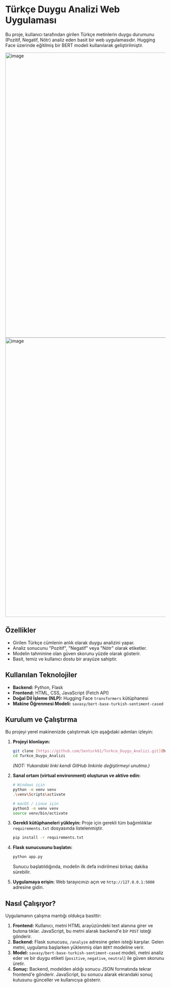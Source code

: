 # Türkçe Duygu Analizi Web Uygulaması

Bu proje, kullanıcı tarafından girilen Türkçe metinlerin duygu durumunu (Pozitif, Negatif, Nötr) analiz eden basit bir web uygulamasıdır. Hugging Face üzerinde eğitilmiş bir BERT modeli kullanılarak geliştirilmiştir.

<img width="1920" height="893" alt="image" src="https://github.com/user-attachments/assets/79b2a63e-3af3-4cc7-a500-56ebe5cfc208" />

<img width="1920" height="875" alt="image" src="https://github.com/user-attachments/assets/a323ac99-1a9c-4dce-a842-4cb0e021cc95" />


## Özellikler

-   Girilen Türkçe cümlenin anlık olarak duygu analizini yapar.
-   Analiz sonucunu "Pozitif", "Negatif" veya "Nötr" olarak etiketler.
-   Modelin tahminine olan güven skorunu yüzde olarak gösterir.
-   Basit, temiz ve kullanıcı dostu bir arayüze sahiptir.

## Kullanılan Teknolojiler

-   **Backend:** Python, Flask
-   **Frontend:** HTML, CSS, JavaScript (Fetch API)
-   **Doğal Dil İşleme (NLP):** Hugging Face `transformers` kütüphanesi
-   **Makine Öğrenmesi Modeli:** `savasy/bert-base-turkish-sentiment-cased`

## Kurulum ve Çalıştırma

Bu projeyi yerel makinenizde çalıştırmak için aşağıdaki adımları izleyin:

1.  **Projeyi klonlayın:**
    ```bash
    git clone [https://github.com/Senturk61/Turkce_Duygu_Analizi.git](https://github.com/Senturk61/Turkce_Duygu_Analizi.git)
    cd Turkce_Duygu_Analizi
    ```
    *(NOT: Yukarıdaki linki kendi GitHub linkinle değiştirmeyi unutma.)*

2.  **Sanal ortam (virtual environment) oluşturun ve aktive edin:**
    ```bash
    # Windows için
    python -m venv venv
    .\venv\Scripts\activate

    # macOS / Linux için
    python3 -m venv venv
    source venv/bin/activate
    ```

3.  **Gerekli kütüphaneleri yükleyin:**
    Proje için gerekli tüm bağımlılıklar `requirements.txt` dosyasında listelenmiştir.
    ```bash
    pip install -r requirements.txt
    ```

4.  **Flask sunucusunu başlatın:**
    ```bash
    python app.py
    ```
    Sunucu başlatıldığında, modelin ilk defa indirilmesi birkaç dakika sürebilir.

5.  **Uygulamaya erişin:**
    Web tarayıcınızı açın ve `http://127.0.0.1:5000` adresine gidin.

## Nasıl Çalışıyor?

Uygulamanın çalışma mantığı oldukça basittir:
1.  **Frontend:** Kullanıcı, metni HTML arayüzündeki text alanına girer ve butona tıklar. JavaScript, bu metni alarak backend'e bir `POST` isteği gönderir.
2.  **Backend:** Flask sunucusu, `/analyze` adresine gelen isteği karşılar. Gelen metni, uygulama başlarken yüklenmiş olan `BERT` modeline verir.
3.  **Model:** `savasy/bert-base-turkish-sentiment-cased` modeli, metni analiz eder ve bir duygu etiketi (`positive`, `negative`, `neutral`) ile güven skorunu üretir.
4.  **Sonuç:** Backend, modelden aldığı sonucu JSON formatında tekrar frontend'e gönderir. JavaScript, bu sonucu alarak ekrandaki sonuç kutusunu günceller ve kullanıcıya gösterir.
